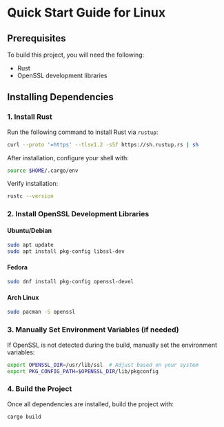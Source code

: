 # Quick Start Guide for Linux

## Prerequisites

To build this project, you will need the following:

- Rust
- OpenSSL development libraries

## Installing Dependencies

### 1. Install Rust

Run the following command to install Rust via `rustup`:

```bash
curl --proto '=https' --tlsv1.2 -sSf https://sh.rustup.rs | sh
```

After installation, configure your shell with:

```bash
source $HOME/.cargo/env
```

Verify installation:

```bash
rustc --version
```

### 2. Install OpenSSL Development Libraries

#### Ubuntu/Debian
```bash
sudo apt update
sudo apt install pkg-config libssl-dev
```

#### Fedora
```bash
sudo dnf install pkg-config openssl-devel
```

#### Arch Linux
```bash
sudo pacman -S openssl
```

### 3. Manually Set Environment Variables (if needed)

If OpenSSL is not detected during the build, manually set the environment variables:

```bash
export OPENSSL_DIR=/usr/lib/ssl  # Adjust based on your system
export PKG_CONFIG_PATH=$OPENSSL_DIR/lib/pkgconfig
```

### 4. Build the Project

Once all dependencies are installed, build the project with:

```bash
cargo build
```